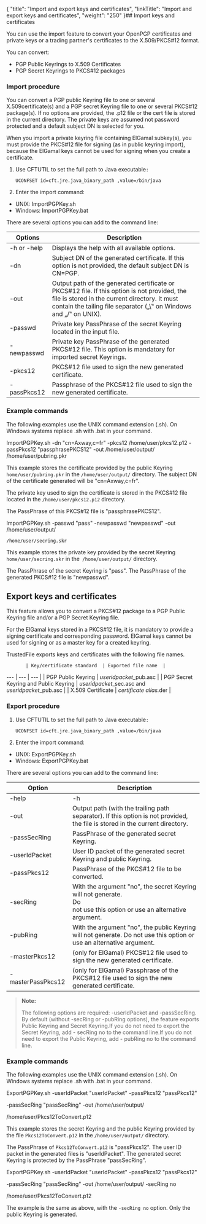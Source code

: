 {
    "title": "Import and export keys and certificates",
    "linkTitle": "Import and export keys and certificates",
    "weight": "250"
}## Import keys and certificates

You can use the import feature to convert your OpenPGP certificates
and private keys or a trading partner's certificates to the X.509/PKCS#12
format.

You can convert:

-   PGP Public
    Keyrings to X.509 Certificates
-   PGP Secret
    Keyrings to PKCS#12 packages

### Import procedure

You can convert a PGP public Keyring file to one or several X.509certificate(s) and a PGP secret Keyring file to one or several PKCS#12 package(s). If no options are provided, the .p12 file or the cert file is stored in the current directory. The private keys are assumed not password protected and a default subject DN is selected for you.

When you import a private keyring file containing ElGamal subkey(s), you must provide the PKCS#12 file for signing (as in public keyring import), because the ElGamal keys cannot be used for signing when you create a certificate.

1.  Use CFTUTIL to set the full path to Java executable`:`  
    ```
    UCONFSET id=cft.jre.java_binary_path ,value=/bin/java
    ```
2.  Enter the import command:

-   UNIX: ImportPGPKey.sh
-   Windows: ImportPGPKey.bat

There are several options you can add to the command line:


| Options  | Description  |
| --- | --- |
| -h or -help  | Displays the help with all available options.  |
| -dn  | Subject DN of the generated certificate. If this option is not provided, the default subject DN is CN=PGP.  |
| -out  |  Output path of the generated certificate or PKCS#12 file. If this option is not provided, the file is stored in the current directory. It must contain the tailing file separator („\‟ on Windows and „/‟ on UNIX).  |
| -passwd  | Private key PassPhrase of the secret Keyring located in the input file.  |
| -newpasswd  | Private key PassPhrase of the generated PKCS#12 file. This option is mandatory for imported secret Keyrings.  |
| -pkcs12  | PKCS#12 file used to sign the new generated certificate.  |
| -passPkcs12  | Passphrase of the PKCS#12 file used to sign the new generated certificate.  |


### Example commands

The following examples use the UNIX command extension (.sh). On Windows systems replace .sh with .bat in your command.

ImportPGPKey.sh -dn "cn=Axway,c=fr" -pkcs12 /home/user/pkcs12.p12 -passPkcs12 "passphrasePKCS12" -out /home/user/output/ /home/user/pubring.pkr

This example stores the certificate provided by the public Keyring `home/user/pubring.pkr` in the `/home/user/output/` directory. The subject DN of the certificate generated will be "cn=Axway,c=fr".

The private key used to sign the certificate is stored in the PKCS#12 file located in the `/home/user/pkcs12.p12` directory.

The PassPhrase of this PKCS#12 file is "passphrasePKCS12".

ImportPGPKey.sh -passwd "pass" -newpasswd "newpasswd" -out /home/user/output/

`/home/user/secring.skr`

This example stores the private key provided by the secret Keyring `home/user/secring.skr` in the` /home/user/output/` directory.

The PassPhrase of the secret Keyring is "pass". The PassPhrase of the generated PKCS#12 file is "newpasswd".

## Export keys and certificates

This feature allows you to convert a PKCS#12 package to a PGP Public Keyring file and/or a PGP Secret Keyring file.

For the ElGamal keys stored in a PKCS#12 file, it is mandatory to provide a signing certificate and corresponding password. ElGamal keys cannot be used for signing or as a master key for a created keyring.

TrustedFile exports keys and certificates with the
following file names.


           | Key/certificate standard  | Exported file name  |
 --- | --- | --- |
|  PGP Public Keyring  |  *useridpacket*_pub.asc  |
|  PGP Secret Keyring and Public Keyring  |  *useridpacket*_sec.asc and *useridpacket*_pub.asc  |
|  X.509 Certificate  |  *certificate alias.*<span>der</span>  |


### Export procedure

1.  Use CFTUTIL to set the full path to Java executable`:`  
    ```
    UCONFSET id=cft.jre.java_binary_path ,value=/bin/java
    ```
2.  Enter the import command:

-   UNIX: ExportPGPKey.sh
-   Windows: ExportPGPKey.bat

There are several options you can add to the command line:


|  Option  |  Description  |
| --- | --- |
|  -help | -h  |  Displays the help.  |
|  -out  |  Output path (with the trailing path separator). If this option is not provided, the file is stored in the current directory.  |
|  -passSecRing  |  PassPhrase of the generated secret Keyring.  |
|  -userIdPacket  |  User ID packet of the generated secret Keyring and public Keyring.  |
|  -passPkcs12  |  PassPhrase of the PKCS#12 file to be converted.  |
|  -secRing  |  With the argument "no", the secret Keyring will not generate.<br/>Do<br/>not use this option or use an alternative argument.  |
|  -pubRing  |  With the argument "no", the public Keyring will not generate. Do not use this option or use an alternative argument.  |
|  -masterPkcs12  |  (only for ElGamal) PKCS#12 file used to sign the new generated certificate.  |
|  -masterPassPkcs12  |  (only for ElGamal) Passphrase of the PKCS#12 file used to sign the new generated certificate.  |


> **Note:**
>
> The following options are required: -userIdPacket and -passSecRing. By default (without -secRing or -pubRing options), the feature exports Public Keyring and Secret Keyring.If you do not need to export the Secret Keyring, add - secRing no to the command line.If you do not need to export the Public Keyring, add  - pubRing no to the command line.

### Example commands

The following examples use the UNIX command extension (.sh). On Windows systems replace .sh with .bat in your command.

ExportPGPKey.sh -userIdPacket "userIdPacket" -passPkcs12 "passPkcs12"

-passSecRing "passSecRing" -out /home/user/output/

/home/user/Pkcs12ToConvert.p12

This example stores the secret Keyring and the public Keyring provided by the file `Pkcs12ToConvert.p12` in the `/home/user/output/` directory.

The PassPhrase of `Pkcs12ToConvert.p12` is "passPkcs12". The user ID packet in the generated files is "userIdPacket". The generated secret Keyring is protected by the PassPhrase "passSecRing".

ExportPGPKey.sh -userIdPacket "userIdPacket" -passPkcs12 "passPkcs12"

-passSecRing "passSecRing" -out /home/user/output/ -secRing no

/home/user/Pkcs12ToConvert.p12

The example is the same as above, with the `-secRing no` option. Only the public Keyring is generated.
